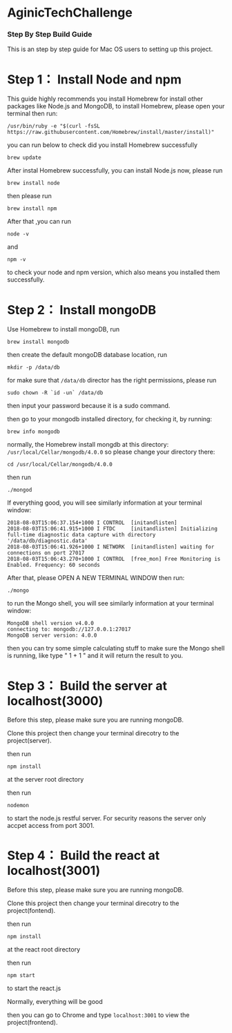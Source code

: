 # AginicTechChallenge

### Step By Step Build Guide ###

This is an step by step guide for Mac OS users to setting up this project.

# Step 1： Install Node and npm # 
This guide highly recommends you install Homebrew for install other packages like Node.js and MongoDB, to install Homebrew, please open your terminal then run:

```
/usr/bin/ruby -e "$(curl -fsSL https://raw.githubusercontent.com/Homebrew/install/master/install)"
```

you can run below to check did you install Homebrew successfully
```
brew update
```

After instal Homebrew successfully, you can install Node.js now, please run

```
brew install node
```

then please run 

```
brew install npm
```

After that ,you can run 
```
node -v
```
and
```
npm -v
```
to check your node and npm version, which also means you installed them successfully.

# Step 2： Install mongoDB #
Use Homebrew to install mongoDB, run
```
brew install mongodb
```

then create the default mongoDB database location, run
```
mkdir -p /data/db
```
for make sure that `/data/db` director has the right permissions, please run
```
sudo chown -R `id -un` /data/db
```
then input your password because it is a sudo command.

then go to your mongodb installed directory, for checking it, by running:
```
brew info mongodb
```
normally, the Homebrew install mongdb at this directory: `/usr/local/Cellar/mongodb/4.0.0`
so please change your directory there:
```
cd /usr/local/Cellar/mongodb/4.0.0
```
then run 
```
./mongod
```

If everything good, you will see similarly information at your terminal window:
```
2018-08-03T15:06:37.154+1000 I CONTROL  [initandlisten]
2018-08-03T15:06:41.915+1000 I FTDC     [initandlisten] Initializing full-time diagnostic data capture with directory '/data/db/diagnostic.data'
2018-08-03T15:06:41.926+1000 I NETWORK  [initandlisten] waiting for connections on port 27017
2018-08-03T15:06:43.270+1000 I CONTROL  [free_mon] Free Monitoring is Enabled. Frequency: 60 seconds
```

After that, please OPEN A NEW TERMINAL WINDOW then run:
```
./mongo
```
to run the Mongo shell, you will see similarly information at your terminal window:
```
MongoDB shell version v4.0.0
connecting to: mongodb://127.0.0.1:27017
MongoDB server version: 4.0.0
```

then you can try some simple calculating stuff to make sure the Mongo shell is running, like type " 1 + 1 " and it will return the result to you.

# Step 3： Build the server at localhost(3000) #
Before this step, please make sure you are running mongoDB.

Clone this project then change your terminal direcotry to the project(server).

then run 
```
npm install
```
at the server root directory

then run 
```
nodemon
```
to start the node.js restful server. For security reasons the server only accpet access from port 3001.

# Step 4： Build the react at localhost(3001) #
Before this step, please make sure you are running mongoDB.

Clone this project then change your terminal direcotry to the project(fontend).

then run 
```
npm install
```
at the react root directory

then run 
```
npm start
```
to start the react.js 

Normally, everything will be good

then you can go to Chrome and type `localhost:3001` to view the project(frontend). 
